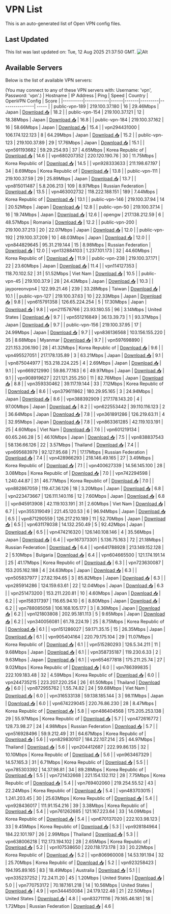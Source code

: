# VPN List

This is an auto-generated list of Open VPN config files.

## Last Updated

This list was last updated on: Tue, 12 Aug 2025 21:37:50 GMT.
![Alt](https://repobeats.axiom.co/api/embed/186b98318ef1479477931607c1ad7d823f12451f.svg "Repobeats analytics image")

## Available Servers

Below is the list of available VPN servers:

(You may connect to any of these VPN servers with: Username: 'vpn', Password: 'vpn'.)
| Hostname | IP Address | Ping | Speed | Country | OpenVPN Config | Score |
|----------|------------|------|-------|---------|----------------| ----- |
| public-vpn-189 | 219.100.37.180 | 16 | 29.46Mbps | Japan | [Download 📥](./configs/server_0_JP.ovpn) | 18.2 |
| public-vpn-154 | 219.100.37.121 | 12 | 18.38Mbps | Japan | [Download 📥](./configs/server_1_JP.ovpn) | 16.8 |
| public-vpn-184 | 219.100.37.162 | 16 | 58.66Mbps | Japan | [Download 📥](./configs/server_2_JP.ovpn) | 15.4 |
| vpn294431000 | 106.174.122.123 | 8 | 64.29Mbps | Japan | [Download 📥](./configs/server_3_JP.ovpn) | 15.2 |
| public-vpn-123 | 219.100.37.89 | 29 | 17.76Mbps | Japan | [Download 📥](./configs/server_4_JP.ovpn) | 15.1 |
| vpn591193682 | 59.29.254.93 | 37 | 4.65Mbps | Korea Republic of | [Download 📥](./configs/server_5_KR.ovpn) | 14.6 |
| vpn680207352 | 220.120.190.76 | 30 | 11.75Mbps | Korea Republic of | [Download 📥](./configs/server_6_KR.ovpn) | 14.5 |
| vpn928333633 | 211.198.67.197 | 34 | 8.69Mbps | Korea Republic of | [Download 📥](./configs/server_7_KR.ovpn) | 13.8 |
| public-vpn-111 | 219.100.37.59 | 29 | 25.89Mbps | Japan | [Download 📥](./configs/server_8_JP.ovpn) | 13.7 |
| vpn815011487 | 5.8.206.213 | 109 | 8.97Mbps | Russian Federation | [Download 📥](./configs/server_9_RU.ovpn) | 13.5 |
| vpn463002732 | 118.222.188.151 | 189 | 7.44Mbps | Korea Republic of | [Download 📥](./configs/server_10_KR.ovpn) | 13.1 |
| public-vpn-146 | 219.100.37.94 | 14 | 20.52Mbps | Japan | [Download 📥](./configs/server_11_JP.ovpn) | 12.8 |
| public-vpn-50 | 219.100.37.14 | 16 | 19.74Mbps | Japan | [Download 📥](./configs/server_12_JP.ovpn) | 12.6 |
| opengw | 217.138.212.59 | 6 | 48.57Mbps | Romania | [Download 📥](./configs/server_13_RO.ovpn) | 12.2 |
| public-vpn-200 | 219.100.37.213 | 20 | 22.07Mbps | Japan | [Download 📥](./configs/server_14_JP.ovpn) | 12.0 |
| public-vpn-192 | 219.100.37.209 | 10 | 48.03Mbps | Japan | [Download 📥](./configs/server_15_JP.ovpn) | 12.0 |
| vpn844829645 | 95.31.219.144 | 15 | 8.98Mbps | Russian Federation | [Download 📥](./configs/server_16_RU.ovpn) | 12.0 |
| vpn132884103 | 1.237.101.173 | 32 | 44.60Mbps | Korea Republic of | [Download 📥](./configs/server_17_KR.ovpn) | 11.9 |
| public-vpn-238 | 219.100.37.171 | 22 | 23.60Mbps | Japan | [Download 📥](./configs/server_18_JP.ovpn) | 11.4 |
| vpn114127353 | 118.70.102.52 | 31 | 51.52Mbps | Viet Nam | [Download 📥](./configs/server_19_VN.ovpn) | 10.5 |
| public-vpn-45 | 219.100.37.9 | 28 | 24.43Mbps | Japan | [Download 📥](./configs/server_20_JP.ovpn) | 10.3 |
| jayporeonvpn4 | 122.99.21.46 | 239 | 33.28Mbps | Taiwan | [Download 📥](./configs/server_21_TW.ovpn) | 10.1 |
| public-vpn-127 | 219.100.37.63 | 10 | 22.33Mbps | Japan | [Download 📥](./configs/server_22_JP.ovpn) | 9.8 |
| vpn615791358 | 126.65.224.254 | 5 | 17.30Mbps | Japan | [Download 📥](./configs/server_23_JP.ovpn) | 9.8 |
| vpn211578766 | 23.93.180.55 | 96 | 3.14Mbps | United States | [Download 📥](./configs/server_24_US.ovpn) | 9.7 |
| vpn551216849 | 36.13.39.73 | 1 | 93.37Mbps | Japan | [Download 📥](./configs/server_25_JP.ovpn) | 9.7 |
| public-vpn-156 | 219.100.37.95 | 17 | 24.99Mbps | Japan | [Download 📥](./configs/server_26_JP.ovpn) | 9.7 |
| vpn836136568 | 103.156.155.220 | 35 | 8.68Mbps | Myanmar | [Download 📥](./configs/server_27_MM.ovpn) | 9.7 |
| vpn597698890 | 221.153.206.190 | 28 | 41.32Mbps | Korea Republic of | [Download 📥](./configs/server_28_KR.ovpn) | 9.6 |
| vpn495527051 | 217.178.135.89 | 3 | 63.21Mbps | Japan | [Download 📥](./configs/server_29_JP.ovpn) | 9.1 |
| vpn875044977 | 153.218.224.225 | 4 | 2.69Mbps | Japan | [Download 📥](./configs/server_30_JP.ovpn) | 9.1 |
| vpn669212990 | 59.86.77.163 | 6 | 49.97Mbps | Japan | [Download 📥](./configs/server_31_JP.ovpn) | 9.1 |
| vpn908919627 | 221.121.255.250 | 11 | 82.76Mbps | Japan | [Download 📥](./configs/server_32_JP.ovpn) | 8.8 |
| vpn359330462 | 39.117.19.144 | 33 | 7.12Mbps | Korea Republic of | [Download 📥](./configs/server_33_KR.ovpn) | 8.6 |
| vpn379611862 | 180.29.95.165 | 3 | 24.94Mbps | Japan | [Download 📥](./configs/server_34_JP.ovpn) | 8.6 |
| vpn388392909 | 217.178.143.20 | 4 | 97.00Mbps | Japan | [Download 📥](./configs/server_35_JP.ovpn) | 8.2 |
| vpn622553442 | 39.110.116.123 | 2 | 36.64Mbps | Japan | [Download 📥](./configs/server_36_JP.ovpn) | 7.8 |
| vpn361891286 | 126.219.63.11 | 4 | 32.95Mbps | Japan | [Download 📥](./configs/server_37_JP.ovpn) | 7.8 |
| vpn863361285 | 42.119.103.191 | 25 | 4.60Mbps | Viet Nam | [Download 📥](./configs/server_38_VN.ovpn) | 7.6 |
| vpn601219134 | 60.65.246.28 | 5 | 46.10Mbps | Japan | [Download 📥](./configs/server_39_JP.ovpn) | 7.5 |
| vpn838837543 | 58.136.66.126 | 22 | 3.57Mbps | Thailand | [Download 📥](./configs/server_40_TH.ovpn) | 7.4 |
| vpn695683979 | 92.127.95.68 | 71 | 17.17Mbps | Russian Federation | [Download 📥](./configs/server_41_RU.ovpn) | 7.4 |
| vpn428966293 | 218.146.49.165 | 27 | 3.49Mbps | Korea Republic of | [Download 📥](./configs/server_42_KR.ovpn) | 7.1 |
| vpn400627339 | 14.56.145.100 | 28 | 3.08Mbps | Korea Republic of | [Download 📥](./configs/server_43_KR.ovpn) | 7.0 |
| vpn742294598 | 1.240.44.87 | 31 | 46.77Mbps | Korea Republic of | [Download 📥](./configs/server_44_KR.ovpn) | 7.0 |
| vpn882867059 | 119.47.36.126 | 18 | 3.20Mbps | Japan | [Download 📥](./configs/server_45_JP.ovpn) | 6.8 |
| vpn223473667 | 126.111.140.116 | 12 | 7.60Mbps | Japan | [Download 📥](./configs/server_46_JP.ovpn) | 6.8 |
| vpn945913908 | 42.119.103.191 | 31 | 2.60Mbps | Viet Nam | [Download 📥](./configs/server_47_VN.ovpn) | 6.7 |
| vpn355319049 | 221.45.120.53 | 6 | 96.94Mbps | Japan | [Download 📥](./configs/server_48_JP.ovpn) | 6.5 |
| vpn871290559 | 126.217.210.189 | 11 | 52.70Mbps | Japan | [Download 📥](./configs/server_49_JP.ovpn) | 6.5 |
| vpn631178038 | 14.132.250.49 | 5 | 92.42Mbps | Japan | [Download 📥](./configs/server_50_JP.ovpn) | 6.5 |
| vpn474216320 | 126.140.108.146 | 4 | 35.56Mbps | Japan | [Download 📥](./configs/server_51_JP.ovpn) | 6.4 |
| vpn167373301 | 5.136.75.163 | 72 | 21.18Mbps | Russian Federation | [Download 📥](./configs/server_52_RU.ovpn) | 6.4 |
| vpn641788928 | 213.149.152.128 | 2 | 5.10Mbps | Bulgaria | [Download 📥](./configs/server_53_BG.ovpn) | 6.4 |
| vpn604665500 | 121.174.191.14 | 25 | 41.17Mbps | Korea Republic of | [Download 📥](./configs/server_54_KR.ovpn) | 6.3 |
| vpn723630087 | 153.205.162.188 | 4 | 24.63Mbps | Japan | [Download 📥](./configs/server_55_JP.ovpn) | 6.3 |
| vpn505837977 | 27.82.194.65 | 3 | 85.82Mbps | Japan | [Download 📥](./configs/server_56_JP.ovpn) | 6.3 |
| vpn285914286 | 124.159.63.61 | 22 | 12.04Mbps | Japan | [Download 📥](./configs/server_57_JP.ovpn) | 6.3 |
| vpn251473200 | 153.211.220.81 | 10 | 4.60Mbps | Japan | [Download 📥](./configs/server_58_JP.ovpn) | 6.2 |
| vpn158317397 | 116.65.94.10 | 6 | 8.80Mbps | Japan | [Download 📥](./configs/server_59_JP.ovpn) | 6.2 |
| vpn788085058 | 106.168.105.177 | 3 | 8.36Mbps | Japan | [Download 📥](./configs/server_60_JP.ovpn) | 6.2 |
| vpn121803808 | 202.95.181.113 | 5 | 9.65Mbps | Japan | [Download 📥](./configs/server_61_JP.ovpn) | 6.2 |
| vpn340056081 | 61.78.224.19 | 25 | 8.75Mbps | Korea Republic of | [Download 📥](./configs/server_62_KR.ovpn) | 6.1 |
| vpn151286027 | 59.171.35.15 | 15 | 26.35Mbps | Japan | [Download 📥](./configs/server_63_JP.ovpn) | 6.1 |
| vpn905404164 | 220.79.175.104 | 29 | 11.07Mbps | Korea Republic of | [Download 📥](./configs/server_64_KR.ovpn) | 6.1 |
| vpn515280293 | 126.5.34.211 | 11 | 9.68Mbps | Japan | [Download 📥](./configs/server_65_JP.ovpn) | 6.1 |
| vpn358735187 | 119.230.6.33 | 2 | 9.63Mbps | Japan | [Download 📥](./configs/server_66_JP.ovpn) | 6.1 |
| vpn654677818 | 175.211.25.74 | 27 | 9.02Mbps | Korea Republic of | [Download 📥](./configs/server_67_KR.ovpn) | 6.0 |
| vpn786399835 | 222.109.183.48 | 32 | 4.59Mbps | Korea Republic of | [Download 📥](./configs/server_68_KR.ovpn) | 6.0 |
| vpn244735215 | 223.207.220.254 | 26 | 61.50Mbps | Thailand | [Download 📥](./configs/server_69_TH.ovpn) | 6.0 |
| vpn872955762 | 1.55.74.82 | 24 | 59.68Mbps | Viet Nam | [Download 📥](./configs/server_70_VN.ovpn) | 6.0 |
| vpn316533138 | 59.138.185.144 | 3 | 98.11Mbps | Japan | [Download 📥](./configs/server_71_JP.ovpn) | 6.0 |
| vpn674229045 | 220.76.86.230 | 28 | 8.47Mbps | Korea Republic of | [Download 📥](./configs/server_72_KR.ovpn) | 5.8 |
| vpn486404568 | 175.205.253.138 | 29 | 55.97Mbps | Korea Republic of | [Download 📥](./configs/server_73_KR.ovpn) | 5.7 |
| vpn472616772 | 128.73.98.27 | 24 | 4.98Mbps | Russian Federation | [Download 📥](./configs/server_74_RU.ovpn) | 5.7 |
| vpn516928496 | 59.9.212.49 | 31 | 64.67Mbps | Korea Republic of | [Download 📥](./configs/server_75_KR.ovpn) | 5.6 |
| vpn829830107 | 184.22.107.214 | 25 | 44.97Mbps | Thailand | [Download 📥](./configs/server_76_TH.ovpn) | 5.6 |
| vpn204412687 | 222.99.86.135 | 32 | 10.10Mbps | Korea Republic of | [Download 📥](./configs/server_77_KR.ovpn) | 5.6 |
| vpn963467329 | 14.57.165.3 | 31 | 6.71Mbps | Korea Republic of | [Download 📥](./configs/server_78_KR.ovpn) | 5.5 |
| vpn785303392 | 14.37.98.81 | 34 | 89.28Mbps | Korea Republic of | [Download 📥](./configs/server_79_KR.ovpn) | 5.5 |
| vpn721432668 | 221.154.132.112 | 28 | 7.75Mbps | Korea Republic of | [Download 📥](./configs/server_80_KR.ovpn) | 5.4 |
| vpn769402060 | 219.254.55.52 | 43 | 22.24Mbps | Korea Republic of | [Download 📥](./configs/server_81_KR.ovpn) | 5.4 |
| vpn483703015 | 1.241.203.45 | 30 | 25.63Mbps | Korea Republic of | [Download 📥](./configs/server_82_KR.ovpn) | 5.4 |
| vpn928436017 | 111.91.154.216 | 39 | 3.38Mbps | Korea Republic of | [Download 📥](./configs/server_83_KR.ovpn) | 5.4 |
| vpn761262685 | 121.167.223.64 | 33 | 14.09Mbps | Korea Republic of | [Download 📥](./configs/server_84_KR.ovpn) | 5.4 |
| vpn670137020 | 222.103.98.123 | 33 | 9.45Mbps | Korea Republic of | [Download 📥](./configs/server_85_KR.ovpn) | 5.3 |
| vpn928184964 | 184.22.101.197 | 26 | 2.99Mbps | Thailand | [Download 📥](./configs/server_86_TH.ovpn) | 5.3 |
| vpn638006218 | 112.173.194.102 | 28 | 2.65Mbps | Korea Republic of | [Download 📥](./configs/server_87_KR.ovpn) | 5.2 |
| vpn107538650 | 220.118.173.178 | 33 | 20.22Mbps | Korea Republic of | [Download 📥](./configs/server_88_KR.ovpn) | 5.2 |
| vpn806960008 | 14.53.191.194 | 32 | 25.70Mbps | Korea Republic of | [Download 📥](./configs/server_89_KR.ovpn) | 5.2 |
| vpn923258423 | 194.195.89.165 | 83 | 18.49Mbps | Australia | [Download 📥](./configs/server_90_AU.ovpn) | 5.1 |
| vpn335237252 | 72.24.11.20 | 45 | 1.20Mbps | United States | [Download 📥](./configs/server_91_US.ovpn) | 5.0 |
| vpn770753172 | 70.187.161.218 | 14 | 10.56Mbps | United States | [Download 📥](./configs/server_92_US.ovpn) | 4.9 |
| vpn344450084 | 24.179.122.48 | 21 | 22.50Mbps | United States | [Download 📥](./configs/server_93_US.ovpn) | 4.8 |
| vpn832711116 | 79.165.46.181 | 18 | 1.72Mbps | Russian Federation | [Download 📥](./configs/server_94_RU.ovpn) | 4.6 |
